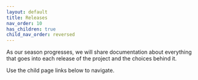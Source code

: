 ```yaml
---
layout: default
title: Releases
nav_order: 10
has_children: true
child_nav_order: reversed
---
```


As our season progresses, we will share documentation about 
everything that goes into each release of the project and the choices behind it.

Use the child page links below to navigate.
